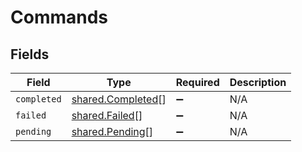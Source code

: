 # Commands


## Fields

| Field                                                  | Type                                                   | Required                                               | Description                                            |
| ------------------------------------------------------ | ------------------------------------------------------ | ------------------------------------------------------ | ------------------------------------------------------ |
| `completed`                                            | [shared.Completed](../../models/shared/completed.md)[] | :heavy_minus_sign:                                     | N/A                                                    |
| `failed`                                               | [shared.Failed](../../models/shared/failed.md)[]       | :heavy_minus_sign:                                     | N/A                                                    |
| `pending`                                              | [shared.Pending](../../models/shared/pending.md)[]     | :heavy_minus_sign:                                     | N/A                                                    |
